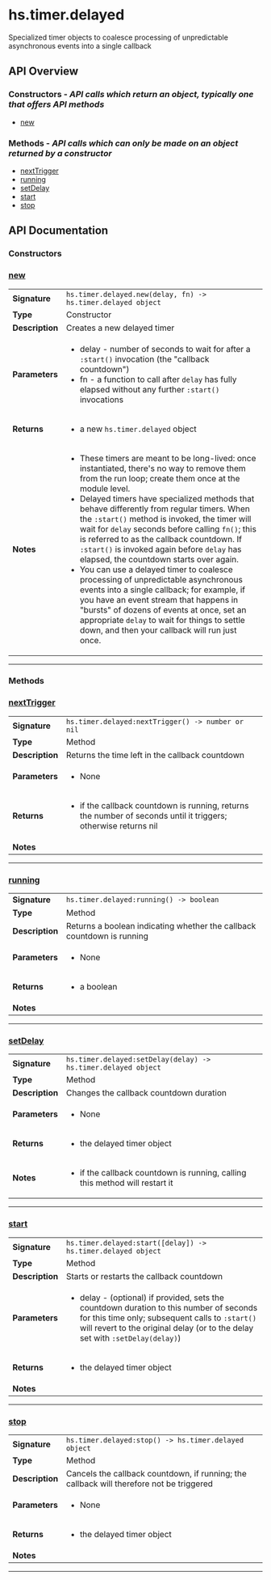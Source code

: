 # hs.timer.delayed

Specialized timer objects to coalesce processing of unpredictable asynchronous events into a single callback

## API Overview
### **Constructors** - _API calls which return an object, typically one that offers API methods_
 * [new](#new)

### **Methods** - _API calls which can only be made on an object returned by a constructor_
 * [nextTrigger](#nexttrigger)
 * [running](#running)
 * [setDelay](#setdelay)
 * [start](#start)
 * [stop](#stop)


## API Documentation

### Constructors


### [new](#new)

|                                             |                                                                                     |
| --------------------------------------------|-------------------------------------------------------------------------------------|
| **Signature**                               | `hs.timer.delayed.new(delay, fn) -> hs.timer.delayed object`                                                                    |
| **Type**                                    | Constructor                                                                     |
| **Description**                             | Creates a new delayed timer                                                                     |
| **Parameters**                              | <ul><li>delay - number of seconds to wait for after a `:start()` invocation (the "callback countdown")</li><li>fn - a function to call after `delay` has fully elapsed without any further `:start()` invocations</li></ul> |
| **Returns**                                 | <ul><li>a new `hs.timer.delayed` object</li></ul>          |
| **Notes**                                   | <ul><li>These timers are meant to be long-lived: once instantiated, there's no way to remove them from the run loop; create them once at the module level.</li><li>Delayed timers have specialized methods that behave differently from regular timers. When the `:start()` method is invoked, the timer will wait for `delay` seconds before calling `fn()`; this is referred to as the callback countdown. If `:start()` is invoked again before `delay` has elapsed, the countdown starts over again.</li><li>You can use a delayed timer to coalesce processing of unpredictable asynchronous events into a single callback; for example, if you have an event stream that happens in "bursts" of dozens of events at once, set an appropriate `delay` to wait for things to settle down, and then your callback will run just once.</li></ul>                |

---
### Methods


### [nextTrigger](#nexttrigger)

|                                             |                                                                                     |
| --------------------------------------------|-------------------------------------------------------------------------------------|
| **Signature**                               | `hs.timer.delayed:nextTrigger() -> number or nil`                                                                    |
| **Type**                                    | Method                                                                     |
| **Description**                             | Returns the time left in the callback countdown                                                                     |
| **Parameters**                              | <ul><li>None</li></ul> |
| **Returns**                                 | <ul><li>if the callback countdown is running, returns the number of seconds until it triggers; otherwise returns nil</li></ul>          |
| **Notes**                                   | <ul></ul>                |

---

### [running](#running)

|                                             |                                                                                     |
| --------------------------------------------|-------------------------------------------------------------------------------------|
| **Signature**                               | `hs.timer.delayed:running() -> boolean`                                                                    |
| **Type**                                    | Method                                                                     |
| **Description**                             | Returns a boolean indicating whether the callback countdown is running                                                                     |
| **Parameters**                              | <ul><li>None</li></ul> |
| **Returns**                                 | <ul><li>a boolean</li></ul>          |
| **Notes**                                   | <ul></ul>                |

---

### [setDelay](#setdelay)

|                                             |                                                                                     |
| --------------------------------------------|-------------------------------------------------------------------------------------|
| **Signature**                               | `hs.timer.delayed:setDelay(delay) -> hs.timer.delayed object`                                                                    |
| **Type**                                    | Method                                                                     |
| **Description**                             | Changes the callback countdown duration                                                                     |
| **Parameters**                              | <ul><li>None</li></ul> |
| **Returns**                                 | <ul><li>the delayed timer object</li></ul>          |
| **Notes**                                   | <ul><li>if the callback countdown is running, calling this method will restart it</li></ul>                |

---

### [start](#start)

|                                             |                                                                                     |
| --------------------------------------------|-------------------------------------------------------------------------------------|
| **Signature**                               | `hs.timer.delayed:start([delay]) -> hs.timer.delayed object`                                                                    |
| **Type**                                    | Method                                                                     |
| **Description**                             | Starts or restarts the callback countdown                                                                     |
| **Parameters**                              | <ul><li>delay - (optional) if provided, sets the countdown duration to this number of seconds for this time only; subsequent calls to `:start()` will revert to the original delay (or to the delay set with `:setDelay(delay)`)</li></ul> |
| **Returns**                                 | <ul><li>the delayed timer object</li></ul>          |
| **Notes**                                   | <ul></ul>                |

---

### [stop](#stop)

|                                             |                                                                                     |
| --------------------------------------------|-------------------------------------------------------------------------------------|
| **Signature**                               | `hs.timer.delayed:stop() -> hs.timer.delayed object`                                                                    |
| **Type**                                    | Method                                                                     |
| **Description**                             | Cancels the callback countdown, if running; the callback will therefore not be triggered                                                                     |
| **Parameters**                              | <ul><li>None</li></ul> |
| **Returns**                                 | <ul><li>the delayed timer object</li></ul>          |
| **Notes**                                   | <ul></ul>                |

---
